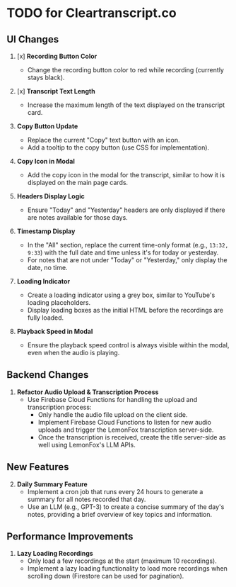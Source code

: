 # TODO for Cleartranscript.co

## UI Changes

1. [x] **Recording Button Color**
   - Change the recording button color to red while recording (currently stays black).

2. [x] **Transcript Text Length**
   - Increase the maximum length of the text displayed on the transcript card.

3. **Copy Button Update**
   - Replace the current "Copy" text button with an icon.
   - Add a tooltip to the copy button (use CSS for implementation).

4. **Copy Icon in Modal**
   - Add the copy icon in the modal for the transcript, similar to how it is displayed on the main page cards.

5. **Headers Display Logic**
   - Ensure "Today" and "Yesterday" headers are only displayed if there are notes available for those days.

6. **Timestamp Display**
   - In the "All" section, replace the current time-only format (e.g., `13:32, 9:33`) with the full date and time unless it's for today or yesterday.
   - For notes that are not under "Today" or "Yesterday," only display the date, no time.

7. **Loading Indicator**
   - Create a loading indicator using a grey box, similar to YouTube's loading placeholders.
   - Display loading boxes as the initial HTML before the recordings are fully loaded.

8. **Playback Speed in Modal**
   - Ensure the playback speed control is always visible within the modal, even when the audio is playing.

## Backend Changes

1. **Refactor Audio Upload & Transcription Process**
   - Use Firebase Cloud Functions for handling the upload and transcription process:
     - Only handle the audio file upload on the client side.
     - Implement Firebase Cloud Functions to listen for new audio uploads and trigger the LemonFox transcription server-side.
     - Once the transcription is received, create the title server-side as well using LemonFox's LLM APIs.

## New Features

2. **Daily Summary Feature**
   - Implement a cron job that runs every 24 hours to generate a summary for all notes recorded that day.
   - Use an LLM (e.g., GPT-3) to create a concise summary of the day's notes, providing a brief overview of key topics and information.

## Performance Improvements

1. **Lazy Loading Recordings**
   - Only load a few recordings at the start (maximum 10 recordings).
   - Implement a lazy loading functionality to load more recordings when scrolling down (Firestore can be used for pagination).